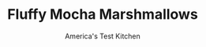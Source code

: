 ---
layout: ../../layouts/MarkdownPostLayout.astro
title: Fluffy Mocha Marshmallows
author: America's Test Kitchen
pubDate: 2023-03-15
description: "Fluffy, festive gifts for friends and family."
image_url: https://res.cloudinary.com/hksqkdlah/image/upload/ar_1:1,c_fill,dpr_2.0,f_auto,fl_lossy.progressive.strip_profile,g_faces:auto,q_auto:low,w_344/SFS_FluffyMarshmallows_022_4_sydzrh
tags: ["Desserts or Baked Goods","Make Ahead","Candy","Holiday"]
calories: 2661
protein: 
carbohydrates: 13
fats: 
fiber: 
ingredients: ["1 cup, water, divided","2½ tablespoons, unflavored gelatin","2 , large egg whites","2 cups (14 ounces), granulated sugar","½ cup, light corn syrup","¼ teaspoon, table salt","¼ cup (¾ ounce) plus 2 tablespoons natural, unsweetened cocoa powder, divided","2 tablespoons, instant espresso powder","1 tablespoons, vanilla extract","⅔ cup (2⅔ ounces), confectioners' sugar","⅓ cup (1⅓ ounces), cornstarch"]
serves: 48
time: "1 hour, plus 4 hours setting"
instructions: ["Make foil sling for 13 by 9-inch baking pan by folding 2 long sheets of aluminum foil; first sheet should be 13 inches wide and second sheet should be 9 inches wide. Lay sheets of foil in pan perpendicular to each other, with extra foil hanging over edges of pan. Push foil into corners and up sides of pan, smoothing foil flush to pan. Spray pan with vegetable oil spray.","Whisk ½ cup water and gelatin together in bowl and let sit until very firm, about 5 minutes. Add egg whites to bowl of stand mixer fitted with whisk attachment.","Combine granulated sugar, corn syrup, salt, and remaining ½ cup water in large saucepan. Bring to boil over medium-high heat and cook, gently swirling saucepan occasionally, until sugar has dissolved completely and mixture registers 240 degrees, 6 to 8 minutes. Off heat, immediately whisk in gelatin mixture until gelatin is dissolved.","Working quickly, whip whites on high speed until soft peaks form, 1 to 2 minutes. With mixer running, carefully pour hot syrup into whites, avoiding whisk and bowl as much as possible. Whip until mixture is very thick and stiff and bowl is only slightly warm to touch, about 10 minutes. Reduce speed to low and add ¼ cup cocoa, espresso powder, and vanilla. Slowly increase speed to high and mix until incorporated, about 30 seconds, scraping down bowl as needed.","Transfer mixture to prepared pan and spread into even layer using greased rubber spatula. Let sit at room temperature until firm, at least 4 hours.","Lightly coat chef's knife with oil spray. Whisk confectioners’ sugar, cornstarch, and remaining 2 tablespoons cocoa together in bowl. Lightly dust top of marshmallows with 2 tablespoons confectioners’ sugar mixture. Transfer remaining confectioners’ sugar mixture to 1-gallon zipper-lock bag. Place cutting board over pan of marshmallows and carefully invert pan and board. Remove pan and peel off foil.","Cut marshmallows crosswise into 8 strips, then cut each strip into 6 squares (marshmallows will be approximate 1½-inch squares). Separate marshmallows and add half to confectioners’ sugar mixture in bag. Seal bag and shake to coat marshmallows.","Using your hands, remove marshmallows from bag and transfer to colander. Shake colander to remove excess confectioners’ sugar mixture. Repeat with remaining marshmallows. Marshmallows can be stored in zipper-lock bag or airtight container at room temperature for up to 2 weeks."]
nutrition: ["13 mg Potassium","5 mg Phosphorus","1 mg Calcium","4 mg Magnesium","17 mg Sodium","12 g Sugars","7 g Water","13 g Carbs","55 kcal Energy","12 g Sugars, added","2661 calories"]
notes: "Three ¼-ounce envelopes of gelatin will yield the 2½ tablespoons needed for this recipe. You will need a candy thermometer or another thermometer, such as an instant-read probe model, that registers high temperatures for this recipe. Do not use Dutch-processed cocoa powder in this recipe. For a cleaner look, you can trim (and snack on) the edges of the marshmallows before cutting them into squares."
---